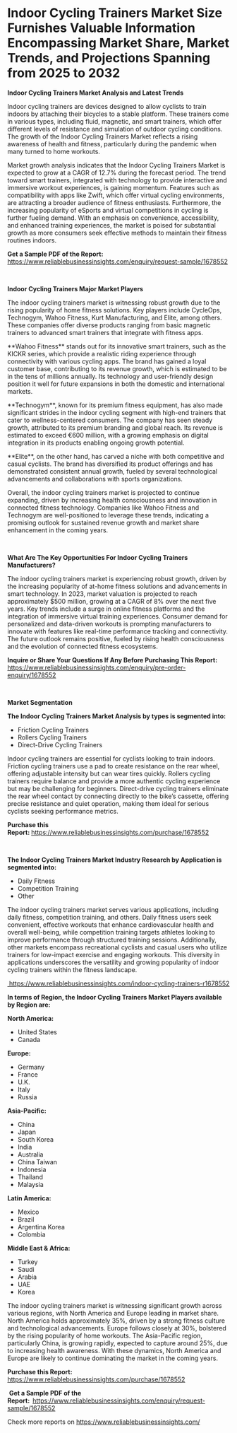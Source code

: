 <p><h1>Indoor Cycling Trainers Market Size Furnishes Valuable Information Encompassing Market Share, Market Trends, and Projections Spanning from 2025 to 2032</h1></p><p><strong>Indoor Cycling Trainers Market Analysis and Latest Trends</strong></p>
<p><p>Indoor cycling trainers are devices designed to allow cyclists to train indoors by attaching their bicycles to a stable platform. These trainers come in various types, including fluid, magnetic, and smart trainers, which offer different levels of resistance and simulation of outdoor cycling conditions. The growth of the Indoor Cycling Trainers Market reflects a rising awareness of health and fitness, particularly during the pandemic when many turned to home workouts. </p><p>Market growth analysis indicates that the Indoor Cycling Trainers Market is expected to grow at a CAGR of 12.7% during the forecast period. The trend toward smart trainers, integrated with technology to provide interactive and immersive workout experiences, is gaining momentum. Features such as compatibility with apps like Zwift, which offer virtual cycling environments, are attracting a broader audience of fitness enthusiasts. Furthermore, the increasing popularity of eSports and virtual competitions in cycling is further fueling demand. With an emphasis on convenience, accessibility, and enhanced training experiences, the market is poised for substantial growth as more consumers seek effective methods to maintain their fitness routines indoors.</p></p>
<p><strong>Get a Sample PDF of the Report:&nbsp;</strong> <a href="https://www.reliablebusinessinsights.com/enquiry/request-sample/1678552?utm_campaign=2290&utm_medium=2&utm_source=Github&utm_content=ia&utm_term=24032025&utm_id=indoor-cycling-trainers">https://www.reliablebusinessinsights.com/enquiry/request-sample/1678552</a></p>
<p>&nbsp;</p>
<p><strong>Indoor Cycling Trainers Major Market Players</strong></p>
<p><p>The indoor cycling trainers market is witnessing robust growth due to the rising popularity of home fitness solutions. Key players include CycleOps, Technogym, Wahoo Fitness, Kurt Manufacturing, and Elite, among others. These companies offer diverse products ranging from basic magnetic trainers to advanced smart trainers that integrate with fitness apps.</p><p>**Wahoo Fitness** stands out for its innovative smart trainers, such as the KICKR series, which provide a realistic riding experience through connectivity with various cycling apps. The brand has gained a loyal customer base, contributing to its revenue growth, which is estimated to be in the tens of millions annually. Its technology and user-friendly design position it well for future expansions in both the domestic and international markets.</p><p>**Technogym**, known for its premium fitness equipment, has also made significant strides in the indoor cycling segment with high-end trainers that cater to wellness-centered consumers. The company has seen steady growth, attributed to its premium branding and global reach. Its revenue is estimated to exceed €600 million, with a growing emphasis on digital integration in its products enabling ongoing growth potential.</p><p>**Elite**, on the other hand, has carved a niche with both competitive and casual cyclists. The brand has diversified its product offerings and has demonstrated consistent annual growth, fueled by several technological advancements and collaborations with sports organizations. </p><p>Overall, the indoor cycling trainers market is projected to continue expanding, driven by increasing health consciousness and innovation in connected fitness technology. Companies like Wahoo Fitness and Technogym are well-positioned to leverage these trends, indicating a promising outlook for sustained revenue growth and market share enhancement in the coming years.</p></p>
<p>&nbsp;</p>
<p><strong>What Are The Key Opportunities For Indoor Cycling Trainers Manufacturers?</strong></p>
<p><p>The indoor cycling trainers market is experiencing robust growth, driven by the increasing popularity of at-home fitness solutions and advancements in smart technology. In 2023, market valuation is projected to reach approximately $500 million, growing at a CAGR of 8% over the next five years. Key trends include a surge in online fitness platforms and the integration of immersive virtual training experiences. Consumer demand for personalized and data-driven workouts is prompting manufacturers to innovate with features like real-time performance tracking and connectivity. The future outlook remains positive, fueled by rising health consciousness and the evolution of connected fitness ecosystems.</p></p>
<p><strong>Inquire or Share Your Questions If Any Before Purchasing This Report:</strong> <a href="https://www.reliablebusinessinsights.com/enquiry/pre-order-enquiry/1678552?utm_campaign=2290&utm_medium=2&utm_source=Github&utm_content=ia&utm_term=24032025&utm_id=indoor-cycling-trainers">https://www.reliablebusinessinsights.com/enquiry/pre-order-enquiry/1678552</a></p>
<p>&nbsp;</p>
<p><strong>Market Segmentation</strong></p>
<p><strong>The Indoor Cycling Trainers Market Analysis by types is segmented into:</strong></p>
<p><ul><li>Friction Cycling Trainers</li><li>Rollers Cycling Trainers</li><li>Direct-Drive Cycling Trainers</li></ul></p>
<p><p>Indoor cycling trainers are essential for cyclists looking to train indoors. Friction cycling trainers use a pad to create resistance on the rear wheel, offering adjustable intensity but can wear tires quickly. Rollers cycling trainers require balance and provide a more authentic cycling experience but may be challenging for beginners. Direct-drive cycling trainers eliminate the rear wheel contact by connecting directly to the bike’s cassette, offering precise resistance and quiet operation, making them ideal for serious cyclists seeking performance metrics.</p></p>
<p><strong>Purchase this Report:&nbsp;</strong><a href="https://www.reliablebusinessinsights.com/purchase/1678552?utm_campaign=2290&utm_medium=2&utm_source=Github&utm_content=ia&utm_term=24032025&utm_id=indoor-cycling-trainers">https://www.reliablebusinessinsights.com/purchase/1678552</a></p>
<p>&nbsp;</p>
<p><strong>The Indoor Cycling Trainers Market Industry Research by Application is segmented into:</strong></p>
<p><ul><li>Daily Fitness</li><li>Competition Training</li><li>Other</li></ul></p>
<p><p>The indoor cycling trainers market serves various applications, including daily fitness, competition training, and others. Daily fitness users seek convenient, effective workouts that enhance cardiovascular health and overall well-being, while competition training targets athletes looking to improve performance through structured training sessions. Additionally, other markets encompass recreational cyclists and casual users who utilize trainers for low-impact exercise and engaging workouts. This diversity in applications underscores the versatility and growing popularity of indoor cycling trainers within the fitness landscape.</p></p>
<p><a href="https://www.reliablebusinessinsights.com/indoor-cycling-trainers-r1678552?utm_campaign=2290&utm_medium=2&utm_source=Github&utm_content=ia&utm_term=24032025&utm_id=indoor-cycling-trainers">&nbsp;https://www.reliablebusinessinsights.com/indoor-cycling-trainers-r1678552</a></p>
<p><strong>In terms of Region, the Indoor Cycling Trainers Market Players available by Region are:</strong></p>
<p>
    <p> <strong> North America: </strong>
        <ul>
            <li>United States</li>
            <li>Canada</li>
        </ul>
        </p> 
    <p> <strong> Europe: </strong>
        <ul>
            <li>Germany</li>
            <li>France</li>
            <li>U.K.</li>
            <li>Italy</li>
            <li>Russia</li>
        </ul>
        </p> 
    <p> <strong> Asia-Pacific: </strong>
        <ul>
            <li>China</li>
            <li>Japan</li>
            <li>South Korea</li>
            <li>India</li>
            <li>Australia</li>
            <li>China Taiwan</li>
            <li>Indonesia</li>
            <li>Thailand</li>
            <li>Malaysia</li>
        </ul>
        </p> 
    <p> <strong> Latin America: </strong>
        <ul>
            <li>Mexico</li>
            <li>Brazil</li>
            <li>Argentina Korea</li>
            <li>Colombia</li>
        </ul>
        </p> 
    <p> <strong> Middle East & Africa: </strong>
        <ul>
            <li>Turkey</li>
            <li>Saudi</li>
            <li>Arabia</li>
            <li>UAE</li>
            <li>Korea</li>
        </ul>
    </p>
    </p>
<p><p>The indoor cycling trainers market is witnessing significant growth across various regions, with North America and Europe leading in market share. North America holds approximately 35%, driven by a strong fitness culture and technological advancements. Europe follows closely at 30%, bolstered by the rising popularity of home workouts. The Asia-Pacific region, particularly China, is growing rapidly, expected to capture around 25%, due to increasing health awareness. With these dynamics, North America and Europe are likely to continue dominating the market in the coming years.</p></p>
<p><strong>Purchase this Report: </strong><a href="https://www.reliablebusinessinsights.com/purchase/1678552?utm_campaign=2290&utm_medium=2&utm_source=Github&utm_content=ia&utm_term=24032025&utm_id=indoor-cycling-trainers">https://www.reliablebusinessinsights.com/purchase/1678552</a></p>
<p>&nbsp;<strong>Get a Sample PDF of the Report:&nbsp;&nbsp;</strong><a href="https://www.reliablebusinessinsights.com/enquiry/request-sample/1678552?utm_campaign=2290&utm_medium=2&utm_source=Github&utm_content=ia&utm_term=24032025&utm_id=indoor-cycling-trainers">https://www.reliablebusinessinsights.com/enquiry/request-sample/1678552</a></p>
<p><strong></strong></p>
<p>Check more reports on <a href="https://www.reliablebusinessinsights.com/?utm_campaign=2290&utm_medium=2&utm_source=Github&utm_content=ia&utm_term=24032025&utm_id=indoor-cycling-trainers">https://www.reliablebusinessinsights.com/</a></p>